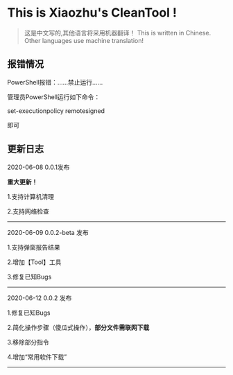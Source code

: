 # This is Xiaozhu's CleanTool !

> 这是中文写的,其他语言将采用机器翻译！
> This is written in Chinese. Other languages use machine translation!

## 报错情况

PowerShell报错：......禁止运行......

管理员PowerShell运行如下命令：

set-executionpolicy remotesigned

即可

## 更新日志

2020-06-08  0.0.1发布

**重大更新！**

1.支持计算机清理

2.支持网络检查

------------------

2020-06-09 0.0.2-beta 发布

1.支持弹窗报告结果

2.增加【Tool】工具

3.修复已知Bugs

------------------

2020-06-12 0.0.2 发布

1.修复已知Bugs

2.简化操作步骤（傻瓜式操作），**部分文件需联网下载**

3.移除部分指令

4.增加“常用软件下载”

------------------
